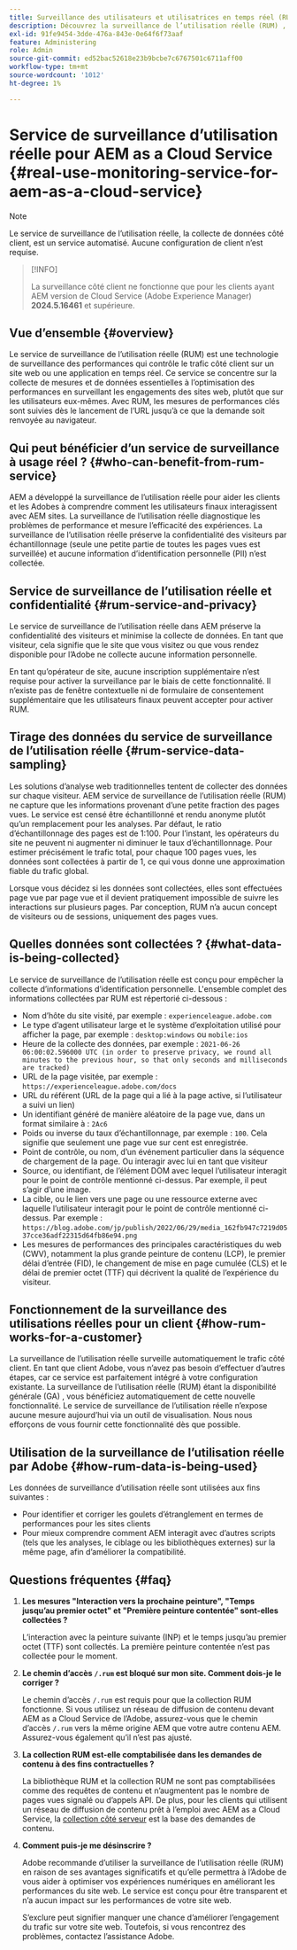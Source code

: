 ```yaml
---
title: Surveillance des utilisateurs et utilisatrices en temps réel (RUM) pour AEM as a Cloud Service
description: Découvrez la surveillance de l’utilisation réelle (RUM) , un service automatisé qui permet de surveiller la collecte de données côté client.
exl-id: 91fe9454-3dde-476a-843e-0e64f6f73aaf
feature: Administering
role: Admin
source-git-commit: ed52bac52618e23b9bcbe7c6767501c6711aff00
workflow-type: tm+mt
source-wordcount: '1012'
ht-degree: 1%

---
```


# Service de surveillance d’utilisation réelle pour AEM as a Cloud Service {#real-use-monitoring-service-for-aem-as-a-cloud-service}

>[!NOTE]
>
>Le service de surveillance de l’utilisation réelle, la collecte de données côté client, est un service automatisé. Aucune configuration de client n’est requise.

>[!INFO]
>
>La surveillance côté client ne fonctionne que pour les clients ayant AEM version de Cloud Service (Adobe Experience Manager) **2024.5.16461** et supérieure.

## Vue d’ensemble {#overview}

Le service de surveillance de l’utilisation réelle (RUM) est une technologie de surveillance des performances qui contrôle le trafic côté client sur un site web ou une application en temps réel. Ce service se concentre sur la collecte de mesures et de données essentielles à l’optimisation des performances en surveillant les engagements des sites web, plutôt que sur les utilisateurs eux-mêmes. Avec RUM, les mesures de performances clés sont suivies dès le lancement de l’URL jusqu’à ce que la demande soit renvoyée au navigateur.

## Qui peut bénéficier d’un service de surveillance à usage réel ? {#who-can-benefit-from-rum-service}

AEM a développé la surveillance de l’utilisation réelle pour aider les clients et les Adobes à comprendre comment les utilisateurs finaux interagissent avec AEM sites. La surveillance de l’utilisation réelle diagnostique les problèmes de performance et mesure l’efficacité des expériences. La surveillance de l’utilisation réelle préserve la confidentialité des visiteurs par échantillonnage (seule une petite partie de toutes les pages vues est surveillée) et aucune information d’identification personnelle (PII) n’est collectée.

## Service de surveillance de l’utilisation réelle et confidentialité {#rum-service-and-privacy}

Le service de surveillance de l’utilisation réelle dans AEM préserve la confidentialité des visiteurs et minimise la collecte de données. En tant que visiteur, cela signifie que le site que vous visitez ou que vous rendez disponible pour l’Adobe ne collecte aucune information personnelle.

En tant qu’opérateur de site, aucune inscription supplémentaire n’est requise pour activer la surveillance par le biais de cette fonctionnalité. Il n’existe pas de fenêtre contextuelle ni de formulaire de consentement supplémentaire que les utilisateurs finaux peuvent accepter pour activer RUM.

## Tirage des données du service de surveillance de l’utilisation réelle {#rum-service-data-sampling}

Les solutions d’analyse web traditionnelles tentent de collecter des données sur chaque visiteur. AEM service de surveillance de l’utilisation réelle (RUM) ne capture que les informations provenant d’une petite fraction des pages vues. Le service est censé être échantillonné et rendu anonyme plutôt qu’un remplacement pour les analyses. Par défaut, le ratio d’échantillonnage des pages est de 1:100. Pour l’instant, les opérateurs du site ne peuvent ni augmenter ni diminuer le taux d’échantillonnage. Pour estimer précisément le trafic total, pour chaque 100 pages vues, les données sont collectées à partir de 1, ce qui vous donne une approximation fiable du trafic global.

Lorsque vous décidez si les données sont collectées, elles sont effectuées page vue par page vue et il devient pratiquement impossible de suivre les interactions sur plusieurs pages. Par conception, RUM n’a aucun concept de visiteurs ou de sessions, uniquement des pages vues.

## Quelles données sont collectées ? {#what-data-is-being-collected}

Le service de surveillance de l’utilisation réelle est conçu pour empêcher la collecte d’informations d’identification personnelle. L&#39;ensemble complet des informations collectées par RUM est répertorié ci-dessous :

* Nom d’hôte du site visité, par exemple : `experienceleague.adobe.com`
* Le type d’agent utilisateur large et le système d’exploitation utilisé pour afficher la page, par exemple : `desktop:windows` ou `mobile:ios`
* Heure de la collecte des données, par exemple : `2021-06-26 06:00:02.596000 UTC (in order to preserve privacy, we round all minutes to the previous hour, so that only seconds and milliseconds are tracked)`
* URL de la page visitée, par exemple : `https://experienceleague.adobe.com/docs`
* URL du référent (URL de la page qui a lié à la page active, si l’utilisateur a suivi un lien)
* Un identifiant généré de manière aléatoire de la page vue, dans un format similaire à : `2Ac6`
* Poids ou inverse du taux d’échantillonnage, par exemple : `100`. Cela signifie que seulement une page vue sur cent est enregistrée.
* Point de contrôle, ou nom, d’un événement particulier dans la séquence de chargement de la page. Ou interagir avec lui en tant que visiteur
* Source, ou identifiant, de l’élément DOM avec lequel l’utilisateur interagit pour le point de contrôle mentionné ci-dessus. Par exemple, il peut s’agir d’une image.
* La cible, ou le lien vers une page ou une ressource externe avec laquelle l’utilisateur interagit pour le point de contrôle mentionné ci-dessus. Par exemple : `https://blog.adobe.com/jp/publish/2022/06/29/media_162fb947c7219d0537cce36adf22315d64fb86e94.png`
* Les mesures de performances des principales caractéristiques du web (CWV), notamment la plus grande peinture de contenu (LCP), le premier délai d’entrée (FID), le changement de mise en page cumulée (CLS) et le délai de premier octet (TTF) qui décrivent la qualité de l’expérience du visiteur.

## Fonctionnement de la surveillance des utilisations réelles pour un client {#how-rum-works-for-a-customer}

La surveillance de l’utilisation réelle surveille automatiquement le trafic côté client. En tant que client Adobe, vous n’avez pas besoin d’effectuer d’autres étapes, car ce service est parfaitement intégré à votre configuration existante. La surveillance de l’utilisation réelle (RUM) étant la disponibilité générale (GA) , vous bénéficiez automatiquement de cette nouvelle fonctionnalité. Le service de surveillance de l’utilisation réelle n’expose aucune mesure aujourd’hui via un outil de visualisation. Nous nous efforçons de vous fournir cette fonctionnalité dès que possible.

<!-- Alexandru: hiding temporarily, until we figure out where this needs to be linked to 

If you wish to leverage more insights with this new feature to optimize your digital experiences effortlessly, please see here (link to Row 99). -->

## Utilisation de la surveillance de l’utilisation réelle par Adobe {#how-rum-data-is-being-used}

Les données de surveillance d’utilisation réelle sont utilisées aux fins suivantes :

* Pour identifier et corriger les goulets d’étranglement en termes de performances pour les sites clients
* Pour mieux comprendre comment AEM interagit avec d’autres scripts (tels que les analyses, le ciblage ou les bibliothèques externes) sur la même page, afin d’améliorer la compatibilité.
<!--
## Limitations and understanding variance in page views and performance metrics {#limitations-and-understanding-variance-in-page-views-and-performance-metrics}

Here are key considerations for customers to keep in mind when interpreting their RUM data:

1. **Tracker blockers**

   * End-users employing tracker blockers or privacy extensions can impede RUM data collection, as these tools restrict the tracking scripts' execution. This restriction may lead to underreported page views and user interactions, creating a discrepancy between actual site activity and the data captured by RUM.

1. **Limitations in capturing headless API/JSON calls**

   * RUM data service focuses on the client-side experience and doesn't capture the backend API or JSON calls made from a non-AEM headless app at this time. The exclusion of these calls from RUM service data creates variances from the content requests measured by CDN Analytics.
-->

## Questions fréquentes {#faq}

<!-- REMOVED THIS FAQ AS PER EMAIL REQUEST FROM SHWETA DUA, SEPTEMBER 4, 2024 TO THE DL-AEM-DOCS GROUP 
1. **Can customers integrate the RUM service scripts with third-party systems like Dynatrace?**

   Yes.
-->

1. **Les mesures &quot;Interaction vers la prochaine peinture&quot;, &quot;Temps jusqu’au premier octet&quot; et &quot;Première peinture contentée&quot; sont-elles collectées ?**

   L’interaction avec la peinture suivante (INP) et le temps jusqu’au premier octet (TTF) sont collectés.  La première peinture contentée n’est pas collectée pour le moment.

1. **Le chemin d’accès `/.rum` est bloqué sur mon site. Comment dois-je le corriger ?**

   Le chemin d’accès `/.rum` est requis pour que la collection RUM fonctionne. Si vous utilisez un réseau de diffusion de contenu devant AEM as a Cloud Service de l’Adobe, assurez-vous que le chemin d’accès `/.rum` vers la même origine AEM que votre autre contenu AEM. Assurez-vous également qu’il n’est pas ajusté.

1. **La collection RUM est-elle comptabilisée dans les demandes de contenu à des fins contractuelles ?**

   La bibliothèque RUM et la collection RUM ne sont pas comptabilisées comme des requêtes de contenu et n’augmentent pas le nombre de pages vues signalé ou d’appels API. De plus, pour les clients qui utilisent un réseau de diffusion de contenu prêt à l’emploi avec AEM as a Cloud Service, la [collection côté serveur](#serverside-collection) est la base des demandes de contenu.

1. **Comment puis-je me désinscrire ?**

   Adobe recommande d’utiliser la surveillance de l’utilisation réelle (RUM) en raison de ses avantages significatifs et qu’elle permettra à l’Adobe de vous aider à optimiser vos expériences numériques en améliorant les performances du site web. Le service est conçu pour être transparent et n’a aucun impact sur les performances de votre site web.

   S’exclure peut signifier manquer une chance d’améliorer l’engagement du trafic sur votre site web. Toutefois, si vous rencontrez des problèmes, contactez l’assistance Adobe.
